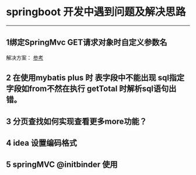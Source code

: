 # springboot 开发中遇到问题及解决思路

-----

## 1绑定SpringMvc GET请求对象时自定义参数名
解决方案：
[参考](https://www.jianshu.com/p/1d167eac801e)

## 2 在使用mybatis plus 时 表字段中不能出现 sql指定字段如from不然在执行 getTotal 时解析sql语句出错。

## 3 分页查找如何实现查看更多more功能？

## 4 idea 设置编码格式

## 5 springMVC @initbinder 使用

